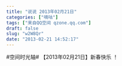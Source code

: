 ```yaml
---
title: "说说 2013年02月21日"
categories: ["嘀咕"]
tags: ["来自QQ空间 qzone.qq.com"]
draft: false
slug: "w2W8Qr"
date: "2013-02-21 14:52:17"
---
```


#空间时光轴# 【2013年02月21日】新春快乐 ！
